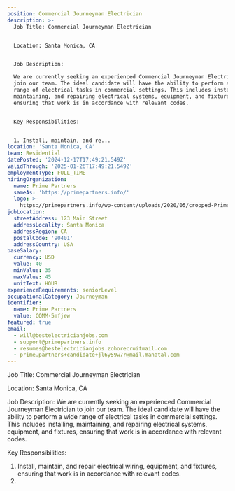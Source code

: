 ```yaml
---
position: Commercial Journeyman Electrician
description: >-
  Job Title: Commercial Journeyman Electrician


  Location: Santa Monica, CA


  Job Description:

  We are currently seeking an experienced Commercial Journeyman Electrician to
  join our team. The ideal candidate will have the ability to perform a wide
  range of electrical tasks in commercial settings. This includes installing,
  maintaining, and repairing electrical systems, equipment, and fixtures,
  ensuring that work is in accordance with relevant codes.


  Key Responsibilities:


  1. Install, maintain, and re...
location: 'Santa Monica, CA'
team: Residential
datePosted: '2024-12-17T17:49:21.549Z'
validThrough: '2025-01-26T17:49:21.549Z'
employmentType: FULL_TIME
hiringOrganization:
  name: Prime Partners
  sameAs: 'https://primepartners.info/'
  logo: >-
    https://primepartners.info/wp-content/uploads/2020/05/cropped-Prime-Partners-Logo-NO-BG-1-1.png
jobLocation:
  streetAddress: 123 Main Street
  addressLocality: Santa Monica
  addressRegion: CA
  postalCode: '90401'
  addressCountry: USA
baseSalary:
  currency: USD
  value: 40
  minValue: 35
  maxValue: 45
  unitText: HOUR
experienceRequirements: seniorLevel
occupationalCategory: Journeyman
identifier:
  name: Prime Partners
  value: COMM-5mfjew
featured: true
email:
  - will@bestelectricianjobs.com
  - support@primepartners.info
  - resumes@bestelectricianjobs.zohorecruitmail.com
  - prime.partners+candidate+jl6y59w7r@mail.manatal.com
---
```




Job Title: Commercial Journeyman Electrician

Location: Santa Monica, CA

Job Description:
We are currently seeking an experienced Commercial Journeyman Electrician to join our team. The ideal candidate will have the ability to perform a wide range of electrical tasks in commercial settings. This includes installing, maintaining, and repairing electrical systems, equipment, and fixtures, ensuring that work is in accordance with relevant codes.

Key Responsibilities:

1. Install, maintain, and repair electrical wiring, equipment, and fixtures, ensuring that work is in accordance with relevant codes.
2.
